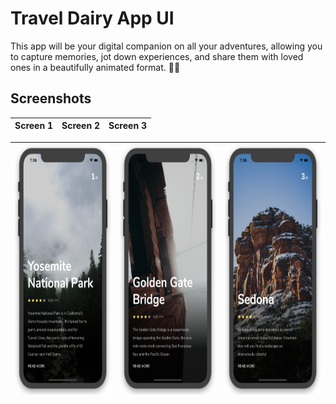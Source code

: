 # Travel Dairy App UI

This app will be your digital companion on all your adventures, allowing you to capture memories, jot down experiences, and share them with loved ones in a beautifully animated format. 📸✨

## Screenshots

| Screen 1 | Screen 2 | Screen 3 |
| -------- | -------- | -------- |

| <img src="./assets/screenshot/one.png" height="400"> | <img src="./assets/screenshot/two.png" height="400"> | <img src="./assets/screenshot/three.png" height="400"> |
| ---------------------------------------------------- | ---------------------------------------------------- | ------------------------------------------------------ |
